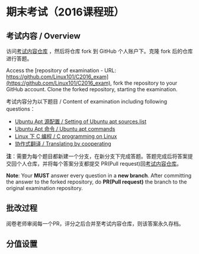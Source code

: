 # 期末考试（2016课程班）

## 考试内容 / Overview
访问[考试内容仓库](https://github.com/Linux101/C2016_exam)
，然后将仓库 fork 到 GitHub 个人账户下。克隆 fork 后的仓库进行答题。

Access the [repository of examination - URL: https://github.com/Linux101/C2016_exam](https://github.com/Linux101/C2016_exam), fork the repository to your GitHub account. Clone the forked repository, starting the examination.

考试内容分为以下题目 / Content of examination including following questions：
+ [Ubuntu Apt 源配置 / Setting of Ubuntu apt sources.list ](Question/Q1_Linux_Apt_Sources/README.md)
+ [Ubuntu Apt 命令 / Ubuntu apt commands  ](Question/Q2_Linux_Apt_Commands/README.md)
+ [Linux 下 C 编程 / C programming on Linux](Question/Q2_C/README.md)
+ [协作式翻译 / Translating by cooperating ](Question/Q3_Translate/README.md)

**注**：需要为每个题目都新建一个分支，在新分支下完成答题。答题完成后将答案提交回个人仓库，并将每个答案分支都提交 PR(Pull request)回[考试内容仓库](https://github.com/Linux101/C2016_exam)。

**Note**: Your **MUST** answer every question in a **new branch**. After committing the answer to the forked repository, do **PR(Pull request)** the branch to the original examination repository.

## 批改过程
阅卷老师审阅每一个PR，评分之后合并至考试内容仓库，则该答案永久存档。

## 分值设置
